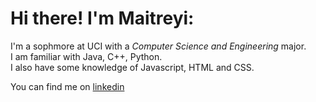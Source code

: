 # Hi there! I'm Maitreyi:  

I'm a sophmore at UCI with a _Computer Science and Engineering_ major.  
I am familiar with Java, C++, Python.  
I also have some knowledge of Javascript, HTML and CSS.  


You can find me on [linkedin](https://www.linkedin.com/in/maitreyi-pareek-0730b0229/) 

